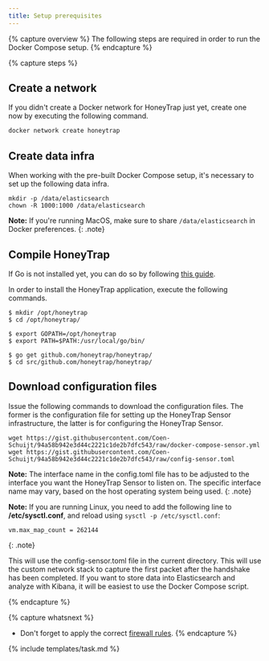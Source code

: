 ```yaml
---
title: Setup prerequisites
---
```


{% capture overview %}
The following steps are required in order to run the Docker Compose setup.
{% endcapture %}

{% capture steps %}

## Create a network

If you didn't create a Docker network for HoneyTrap just yet, create one now by executing the following command.

```bash
docker network create honeytrap
```

## Create data infra

When working with the pre-built Docker Compose setup, it's necessary to set up the following data infra.

```
mkdir -p /data/elasticsearch
chown -R 1000:1000 /data/elasticsearch
```

**Note:** If you're running MacOS, make sure to share ```/data/elasticsearch``` in Docker preferences.
{: .note}

## Compile HoneyTrap

If Go is not installed yet, you can do so by following [this guide](/docs/setup/agent/install-go/).

In order to install the HoneyTrap application, execute the following commands.

```
$ mkdir /opt/honeytrap
$ cd /opt/honeytrap/

$ export GOPATH=/opt/honeytrap
$ export PATH=$PATH:/usr/local/go/bin/

$ go get github.com/honeytrap/honeytrap/
$ cd src/github.com/honeytrap/honeytrap/
```

## Download configuration files

Issue the following commands to download the configuration files. The former is the configuration file for setting up the HoneyTrap Sensor infrastructure, the latter is for configuring the HoneyTrap Sensor.

```
wget https://gist.githubusercontent.com/Coen-Schuijt/94a58b942e3d44c2221c1de2b7dfc543/raw/docker-compose-sensor.yml
wget https://gist.githubusercontent.com/Coen-Schuijt/94a58b942e3d44c2221c1de2b7dfc543/raw/config-sensor.toml
```

**Note:** The interface name in the config.toml file has to be adjusted to the interface you want the HoneyTrap Sensor to listen on. The specific interface name may vary, based on the host operating system being used.
{: .note}


**Note:** If you are running Linux, you need to add the following line to **/etc/sysctl.conf**, and reload using `sysctl -p /etc/sysctl.conf`:
```
vm.max_map_count = 262144
```
{: .note}

This will use the config-sensor.toml file in the current directory. This will use the custom network stack to capture the first packet after the handshake has been completed. If you want to store data into Elasticsearch and analyze with Kibana, it will be easiest to use the Docker Compose script.

{% endcapture %}

{% capture whatsnext %}
* Don't forget to apply the correct [firewall rules](/docs/setup/sensor/config-firewall/).
{% endcapture %}

{% include templates/task.md %}
